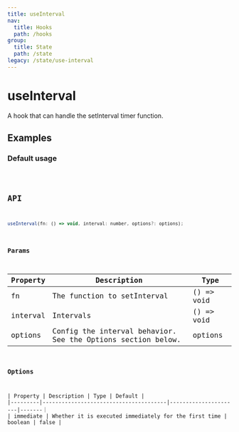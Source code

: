 ```yaml
---
title: useInterval
nav:
  title: Hooks
  path: /hooks
group:
  title: State
  path: /state
legacy: /state/use-interval
---
```


# useInterval

A hook that can handle the setInterval timer function.

## Examples

### Default usage

<code src="./demo/demo1.tsx" />

## API

```javascript
useInterval(fn: () => void, interval: number, options?: options);
```

### Params

| Property | Description | Type |
|----------|--------------------------------------|----------------------|
| fn  | The function to setInterval | () => void |
| interval | Intervals | () => void |
| options | Config the interval behavior. See the Options section below.  | options |


### Options

| Property | Description | Type | Default |
|---------|---------------------------------------|----------------------|-------｜
| immediate | Whether it is executed immediately for the first time  | boolean | false |
